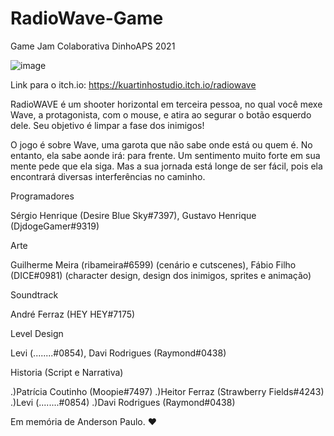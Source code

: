 # RadioWave-Game
Game Jam Colaborativa DinhoAPS 2021

![image](https://user-images.githubusercontent.com/69666481/144176986-e570a7d3-ad1a-4711-bc09-ee546ce258b8.png)

Link para o itch.io: https://kuartinhostudio.itch.io/radiowave

RadioWAVE é um shooter horizontal em terceira pessoa, no qual você mexe Wave, a protagonista, com o mouse, e atira ao segurar o botão esquerdo dele. Seu objetivo é limpar a fase dos inimigos! 

O jogo é sobre Wave, uma garota que não sabe onde está ou quem é. No entanto, ela sabe aonde irá: para frente. Um sentimento muito forte em sua mente pede que ela siga. Mas a sua jornada está longe de ser fácil, pois ela encontrará diversas interferências no caminho.

Programadores

 Sérgio Henrique (Desire Blue Sky#7397), Gustavo Henrique (DjdogeGamer#9319)

Arte

  Guilherme Meira (ribameira#6599) (cenário e cutscenes), Fábio Filho (DICE#0981) (character design, design dos inimigos, sprites e animação)

Soundtrack

  André Ferraz (HEY HEY#7175)

Level Design

  Levi (........#0854), Davi Rodrigues (Raymond#0438)

Historia (Script e Narrativa)

.)Patrícia Coutinho (Moopie#7497)
.)Heitor Ferraz (Strawberry Fields#4243)
.)Levi (........#0854)
.)Davi Rodrigues (Raymond#0438)

Em memória de Anderson Paulo. ❤
